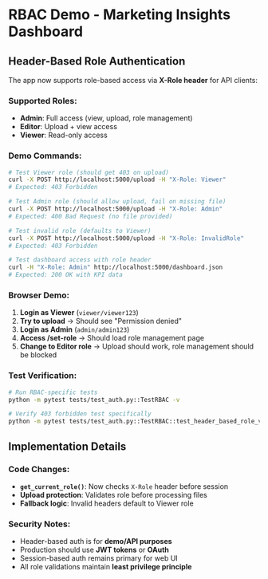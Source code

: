 # RBAC Demo - Marketing Insights Dashboard

## Header-Based Role Authentication

The app now supports role-based access via **X-Role header** for API clients:

### Supported Roles:
- **Admin**: Full access (view, upload, role management)
- **Editor**: Upload + view access  
- **Viewer**: Read-only access

### Demo Commands:

```bash
# Test Viewer role (should get 403 on upload)
curl -X POST http://localhost:5000/upload -H "X-Role: Viewer"
# Expected: 403 Forbidden

# Test Admin role (should allow upload, fail on missing file)  
curl -X POST http://localhost:5000/upload -H "X-Role: Admin"
# Expected: 400 Bad Request (no file provided)

# Test invalid role (defaults to Viewer)
curl -X POST http://localhost:5000/upload -H "X-Role: InvalidRole"  
# Expected: 403 Forbidden

# Test dashboard access with role header
curl -H "X-Role: Admin" http://localhost:5000/dashboard.json
# Expected: 200 OK with KPI data
```

### Browser Demo:
1. **Login as Viewer** (`viewer/viewer123`)
2. **Try to upload** → Should see "Permission denied" 
3. **Login as Admin** (`admin/admin123`) 
4. **Access /set-role** → Should load role management page
5. **Change to Editor role** → Upload should work, role management should be blocked

### Test Verification:
```bash
# Run RBAC-specific tests
python -m pytest tests/test_auth.py::TestRBAC -v

# Verify 403 forbidden test specifically
python -m pytest tests/test_auth.py::TestRBAC::test_header_based_role_viewer_403 -v
```

## Implementation Details

### Code Changes:
- **`get_current_role()`**: Now checks `X-Role` header before session
- **Upload protection**: Validates role before processing files
- **Fallback logic**: Invalid headers default to Viewer role

### Security Notes:
- Header-based auth is for **demo/API purposes**
- Production should use **JWT tokens** or **OAuth**
- Session-based auth remains primary for web UI
- All role validations maintain **least privilege principle**

